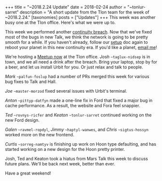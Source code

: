 +++
title = "~2018.2.24 Update"
date = 2018-02-24
author = "~tonlur-sarret"
description = "A short update from the Tlon team for the week of ~2018.2.24."
[taxonomies]
posts = ["Updates"]
+++
This week was another busy one at the Tlon office. Here's what we were up to.

This week we performed another [continuity breach](https://urbit.org/docs/using/admin/#-continuity-breaches). Now that we've fixed most of the bugs in new Talk, we think the network is going to be pretty smooth for a while. If you haven't already, follow our [setup](https://urbit.org/docs/using/setup) doc again to reboot your planet in this new continuity era. If you'd like a planet, [email me](mailto:keaton@tlon.io)!

We're hosting a [Meetup now](https://www.meetup.com/urbit-sf/events/247797527/) at the Tlon office. *Josh* `~taglux-nidsep` is in town, and we all need a drink after the breach. Bring your laptop, stop by for a beer, and let us install Urbit for you. Or just relax and talk to people.

*Mark* `~palfun-foslup` had a number of PRs merged this week for various bug fixes to Talk and Hall.

*Joe* `~master-morzod` fixed several issues with Urbit's terminal.

*Anton* `~pittyp-datfyn` made a one-line fix in Ford that fixed a major bug in cache performance. As a result, the website and Fora feel snappier.

*Ted* `~rovnys-ricfer` and *Keaton* `~tonlur-sarret` continued working on the new Ford design.

*Galen* `~ravmel-ropdyl`, *Jimmy* `~haptyl-wanwes`, and *Chris* `~sigtus-hossyn` worked more on the new frontend.

*Curtis* `~sorreg-namtyv` is finishing up work on Hoon type defaulting, and has started working on a new design for the Hoon pretty printer.

Josh, Ted and Keaton took a hiatus from Mars Talk this week to discuss future plans. We'll be back next week, better than ever.

Have a great weekend!
